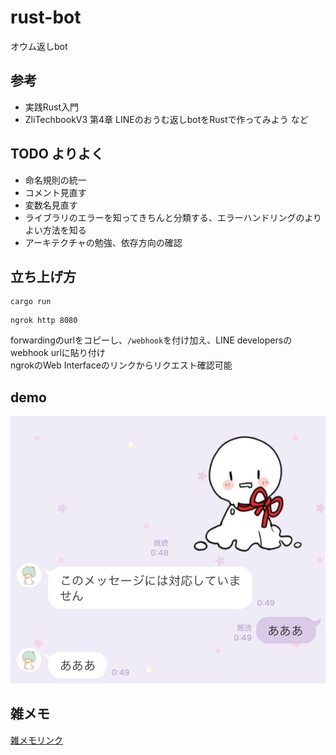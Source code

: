 # rust-bot
オウム返しbot
<br>

## 参考
- 実践Rust入門
- ZliTechbookV3 第4章 LINEのおうむ返しbotをRustで作ってみよう
など

## TODO よりよく
- 命名規則の統一
- コメント見直す
- 変数名見直す
- ライブラリのエラーを知ってきちんと分類する、エラーハンドリングのよりよい方法を知る
- アーキテクチャの勉強、依存方向の確認



## 立ち上げ方
```
cargo run
```  
```
ngrok http 8080
``` 

forwardingのurlをコピーし、``/webhook``を付け加え、LINE developersのwebhook urlに貼り付け  \
ngrokのWeb Interfaceのリンクからリクエスト確認可能

## demo
![デモ](img/demo.jpg)

## 雑メモ
[雑メモリンク](memo.md)